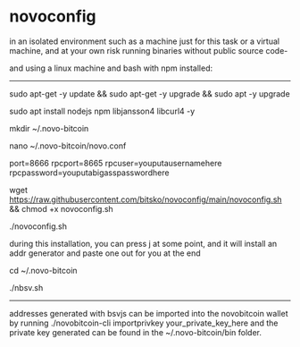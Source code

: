 # novoconfig

in an isolated environment such as a machine just for this task or a virtual machine, and at your own risk running binaries without public source code-

and using a linux machine and bash with npm installed:

-----

sudo apt-get -y update && sudo apt-get -y upgrade && sudo apt -y upgrade

sudo apt install nodejs npm libjansson4 libcurl4 -y

mkdir ~/.novo-bitcoin

nano ~/.novo-bitcoin/novo.conf

port=8666
rpcport=8665
rpcuser=youputausernamehere
rpcpassword=youputabigasspasswordhere

wget https://raw.githubusercontent.com/bitsko/novoconfig/main/novoconfig.sh && chmod +x novoconfig.sh

./novoconfig.sh

during this installation, you can press j at some point, and it will install an addr generator and paste one out for you at the end 

cd ~/.novo-bitcoin

./nbsv.sh

-----

addresses generated with bsvjs can be imported into the novobitcoin wallet by running
./novobitcoin-cli importprivkey your_private_key_here
and the private key generated can be found in the ~/.novo-bitcoin/bin folder.
